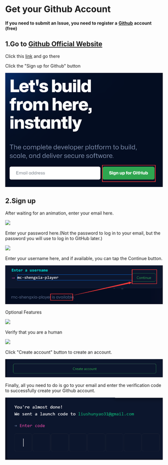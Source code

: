# Get your Github Account

**If you need to submit an Issue, you need to register a** [**Github**](https://github.com/) **account (free)**

## 1.Go to [Github Official Website](https://github.com/)

Click this [link](https://github.com/) and go there

Click the "Sign up for Github" button

![](<../../.gitbook/assets/image (7) (1) (1).png>)

## **2.Sign up**

After waiting for an animation, enter your email here.

![](<../../.gitbook/assets/image (3) (1).png>)

Enter your password here.(Not the password to log in to your email, but the password you will use to log in to GitHub later.)

![](<../../.gitbook/assets/image (10) (1).png>)

Enter your username here, and if available, you can tap the Continue button.

![](<../../.gitbook/assets/image (5) (1).png>)

Optional Features

![](<../../.gitbook/assets/image (2) (2).png>)

Verify that you are a human

![](<../../.gitbook/assets/image (1) (2).png>)

Click "Create account" button to create an account.

![](<../../.gitbook/assets/image (6) (1).png>)

Finally, all you need to do is go to your email and enter the verification code to successfully create your Github account.

![](<../../.gitbook/assets/image (6) (1) (1).png>)
